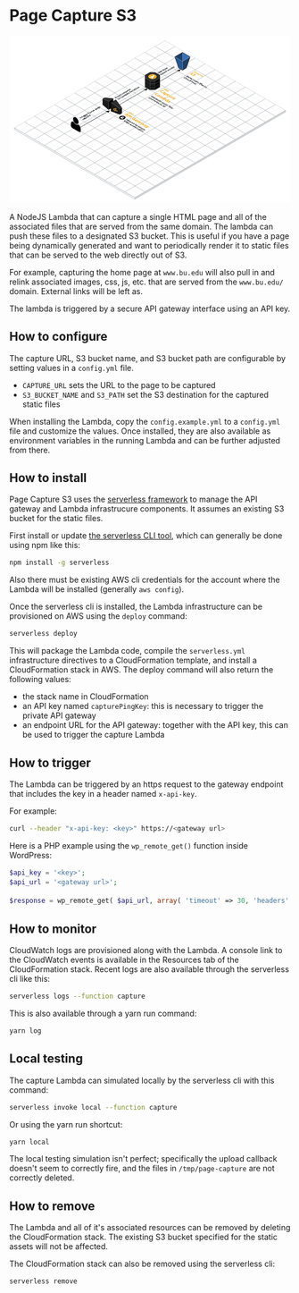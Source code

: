 # Page Capture S3

![Architecture Diagram](docs/architecture.png)

A NodeJS Lambda that can capture a single HTML page and all of the associated files that are served from the same domain.  The lambda can push these files to a designated S3 bucket.  This is useful if you have a page being dynamically generated and want to periodically render it to static files that can be served to the web directly out of S3.

For example, capturing the home page at `www.bu.edu` will also pull in and relink associated images, css, js, etc. that are served from the `www.bu.edu/` domain.  External links will be left as.

The lambda is triggered by a secure API gateway interface using an API key.

## How to configure

The capture URL, S3 bucket name, and S3 bucket path are configurable by setting values in a `config.yml` file.

- `CAPTURE_URL` sets the URL to the page to be captured
- `S3_BUCKET_NAME` and `S3_PATH` set the S3 destination for the captured static files

When installing the Lambda, copy the `config.example.yml` to a `config.yml` file and customize the values.  Once installed, they are also available as environment variables in the running Lambda and can be further adjusted from there.

## How to install

Page Capture S3 uses the [serverless framework](https://serverless.com/framework/) to manage the API gateway and Lambda infrastrucure components.  It assumes an existing S3 bucket for the static files.

First install or update [the serverless CLI tool](https://serverless.com/framework/docs/getting-started/), which can generally be done using npm like this:

```bash
npm install -g serverless
```

Also there must be existing AWS cli credentials for the account where the Lambda will be installed (generally `aws config`).

Once the serverless cli is installed, the Lambda infrastructure can be provisioned on AWS using the `deploy` command:

```bash
serverless deploy
```

This will package the Lambda code, compile the `serverless.yml` infrastructure directives to a CloudFormation template, and install a CloudFormation stack in AWS.  The deploy command will also return the following values:

- the stack name in CloudFormation
- an API key named `capturePingKey`: this is necessary to trigger the private API gateway
- an endpoint URL for the API gateway: together with the API key, this can be used to trigger the capture Lambda

## How to trigger

The Lambda can be triggered by an https request to the gateway endpoint that includes the key in a header named `x-api-key`.

For example:

```bash
curl --header "x-api-key: <key>" https://<gateway url>
```

Here is a PHP example using the `wp_remote_get()` function inside WordPress:

```php
$api_key = '<key>';
$api_url = '<gateway url>';

$response = wp_remote_get( $api_url, array( 'timeout' => 30, 'headers' => array( 'x-api-key' => $api_key, ) ) );
```


## How to monitor

CloudWatch logs are provisioned along with the Lambda.  A console link to the CloudWatch events is available in the Resources tab of the CloudFormation stack.  Recent logs are also available through the serverless cli like this:

```bash
serverless logs --function capture
```

This is also available through a yarn run command:

```bash
yarn log
```

## Local testing

The capture Lambda can simulated locally by the serverless cli with this command:

```bash
serverless invoke local --function capture
```

Or using the yarn run shortcut:

```bash
yarn local
```

The local testing simulation isn't perfect; specifically the upload callback doesn't seem to correctly fire, and the files in `/tmp/page-capture` are not correctly deleted.

## How to remove

The Lambda and all of it's associated resources can be removed by deleting the CloudFormation stack.  The existing S3 bucket specified for the static assets will not be affected.

The CloudFormation stack can also be removed using the serverless cli:

```bash
serverless remove
```